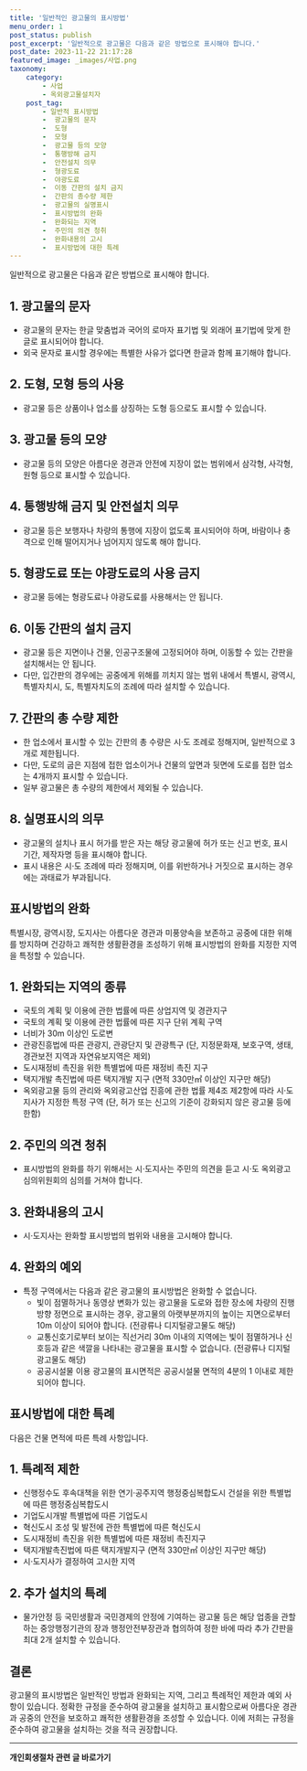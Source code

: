 ```yaml
---
title: '일반적인 광고물의 표시방법'
menu_order: 1
post_status: publish
post_excerpt: '일반적으로 광고물은 다음과 같은 방법으로 표시해야 합니다.'
post_date: 2023-11-22 21:17:28
featured_image: _images/사업.png
taxonomy:
    category:
        - 사업
        - 옥외광고물설치자
    post_tag:
        - 일반적 표시방법
        -  광고물의 문자
        -  도형
        -  모형
        -  광고물 등의 모양
        -  통행방해 금지
        -  안전설치 의무
        -  형광도료
        -  야광도료
        -  이동 간판의 설치 금지
        -  간판의 총수량 제한
        -  광고물의 실명표시
        -  표시방법의 완화
        -  완화되는 지역
        -  주민의 의견 청취
        -  완화내용의 고시
        -  표시방법에 대한 특례
---
```



일반적으로 광고물은 다음과 같은 방법으로 표시해야 합니다. 

## 1. 광고물의 문자
- 광고물의 문자는 한글 맞춤법과 국어의 로마자 표기법 및 외래어 표기법에 맞게 한글로 표시되어야 합니다.
- 외국 문자로 표시할 경우에는 특별한 사유가 없다면 한글과 함께 표기해야 합니다.

## 2. 도형, 모형 등의 사용
- 광고물 등은 상품이나 업소를 상징하는 도형 등으로도 표시할 수 있습니다.

## 3. 광고물 등의 모양
- 광고물 등의 모양은 아름다운 경관과 안전에 지장이 없는 범위에서 삼각형, 사각형, 원형 등으로 표시할 수 있습니다.

## 4. 통행방해 금지 및 안전설치 의무
- 광고물 등은 보행자나 차량의 통행에 지장이 없도록 표시되어야 하며, 바람이나 충격으로 인해 떨어지거나 넘어지지 않도록 해야 합니다.

## 5. 형광도료 또는 야광도료의 사용 금지
- 광고물 등에는 형광도료나 야광도료를 사용해서는 안 됩니다.

## 6. 이동 간판의 설치 금지
- 광고물 등은 지면이나 건물, 인공구조물에 고정되어야 하며, 이동할 수 있는 간판을 설치해서는 안 됩니다.
- 다만, 입간판의 경우에는 공중에게 위해를 끼치지 않는 범위 내에서 특별시, 광역시, 특별자치시, 도, 특별자치도의 조례에 따라 설치할 수 있습니다.

## 7. 간판의 총 수량 제한
- 한 업소에서 표시할 수 있는 간판의 총 수량은 시·도 조례로 정해지며, 일반적으로 3개로 제한됩니다. 
- 다만, 도로의 굽은 지점에 접한 업소이거나 건물의 앞면과 뒷면에 도로를 접한 업소는 4개까지 표시할 수 있습니다.
- 일부 광고물은 총 수량의 제한에서 제외될 수 있습니다.

## 8. 실명표시의 의무
- 광고물의 설치나 표시 허가를 받은 자는 해당 광고물에 허가 또는 신고 번호, 표시 기간, 제작자명 등을 표시해야 합니다.
- 표시 내용은 시·도 조례에 따라 정해지며, 이를 위반하거나 거짓으로 표시하는 경우에는 과태료가 부과됩니다.

## 표시방법의 완화
특별시장, 광역시장, 도지사는 아름다운 경관과 미풍양속을 보존하고 공중에 대한 위해를 방지하며 건강하고 쾌적한 생활환경을 조성하기 위해 표시방법의 완화를 지정한 지역을 특정할 수 있습니다. 

## 1. 완화되는 지역의 종류
- 국토의 계획 및 이용에 관한 법률에 따른 상업지역 및 경관지구
- 국토의 계획 및 이용에 관한 법률에 따른 지구 단위 계획 구역
- 너비가 30m 이상인 도로변
- 관광진흥법에 따른 관광지, 관광단지 및 관광특구 (단, 지정문화재, 보호구역, 생태, 경관보전 지역과 자연유보지역은 제외)
- 도시재정비 촉진을 위한 특별법에 따른 재정비 촉진 지구
- 택지개발 촉진법에 따른 택지개발 지구 (면적 330만㎡ 이상인 지구만 해당)
- 옥외광고물 등의 관리와 옥외광고산업 진흥에 관한 법률 제4조 제2항에 따라 시·도지사가 지정한 특정 구역 (단, 허가 또는 신고의 기준이 강화되지 않은 광고물 등에 한함)

## 2. 주민의 의견 청취
- 표시방법의 완화를 하기 위해서는 시·도지사는 주민의 의견을 듣고 시·도 옥외광고심의위원회의 심의를 거쳐야 합니다.

## 3. 완화내용의 고시
- 시·도지사는 완화할 표시방법의 범위와 내용을 고시해야 합니다.

## 4. 완화의 예외
- 특정 구역에서는 다음과 같은 광고물의 표시방법은 완화할 수 없습니다.
  - 빛이 점멸하거나 동영상 변화가 있는 광고물을 도로와 접한 장소에 차량의 진행방향 정면으로 표시하는 경우, 광고물의 아랫부분까지의 높이는 지면으로부터 10m 이상이 되어야 합니다. (전광류나 디지털광고물도 해당)
  - 교통신호기로부터 보이는 직선거리 30m 이내의 지역에는 빛이 점멸하거나 신호등과 같은 색깔을 나타내는 광고물을 표시할 수 없습니다. (전광류나 디지털광고물도 해당)
  - 공공시설물 이용 광고물의 표시면적은 공공시설물 면적의 4분의 1 이내로 제한되어야 합니다.

## 표시방법에 대한 특례

다음은 건물 면적에 따른 특례 사항입니다.

## 1. 특례적 제한
- 신행정수도 후속대책을 위한 연기·공주지역 행정중심복합도시 건설을 위한 특별법에 따른 행정중심복합도시
- 기업도시개발 특별법에 따른 기업도시
- 혁신도시 조성 및 발전에 관한 특별법에 따른 혁신도시
- 도시재정비 촉진을 위한 특별법에 따른 재정비 촉진지구
- 택지개발촉진법에 따른 택지개발지구 (면적 330만㎡ 이상인 지구만 해당)
- 시·도지사가 결정하여 고시한 지역

## 2. 추가 설치의 특례
- 물가안정 등 국민생활과 국민경제의 안정에 기여하는 광고물 등은 해당 업종을 관할하는 중앙행정기관의 장과 행정안전부장관과 협의하여 정한 바에 따라 추가 간판을 최대 2개 설치할 수 있습니다.

## 결론


광고물의 표시방법은 일반적인 방법과 완화되는 지역, 그리고 특례적인 제한과 예외 사항이 있습니다. 정확한 규정을 준수하여 광고물을 설치하고 표시함으로써 아름다운 경관과 공중의 안전을 보호하고 쾌적한 생활환경을 조성할 수 있습니다. 이에 저희는 규정을 준수하여 광고물을 설치하는 것을 적극 권장합니다.
<!-- wp:separator -->
<hr class="wp-block-separator has-alpha-channel-opacity"/>
<!-- /wp:separator -->

<!-- wp:group {"backgroundColor":"base","layout":{"type":"constrained"}} -->
<div class="wp-block-group has-base-background-color has-background"><!-- wp:paragraph {"align":"center","fontSize":"medium"} -->
<p class="has-text-align-center has-large-font-size"><strong>개인회생절차 관련 글 바로가기</strong></p>
<!-- /wp:paragraph -->


<!-- wp:latest-posts
{"categories":[{"id":14834,"count":19,"description":"","link":"https://uknowlaw.com/category/%ea%b0%9c%ec%9d%b8%ed%9a%8c%ec%83%9d%ec%a0%88%ec%b0%a8/","name":"개인회생절차","slug":"개인회생절차","taxonomy":"category","parent":0,"meta":[],"_links":{"self":[{"href":"https://uknowlaw.com/wp-json/wp/v2/categories/14834"}],"collection":[{"href":"https://uknowlaw.com/wp-json/wp/v2/categories"}],"about":[{"href":"https://uknowlaw.com/wp-json/wp/v2/taxonomies/category"}],"wp:post_type":[{"href":"https://uknowlaw.com/wp-json/wp/v2/posts?categories=14834"}],"curies":[{"name":"wp","href":"https://api.w.org/{rel}","templated":true}]}}],"postsToShow":100,"excerptLength":28,"postLayout":"grid","columns":2,"featuredImageAlign":"left","featuredImageSizeSlug":"large","fontSize":"small"} /--></div>
<!-- /wp:group -->